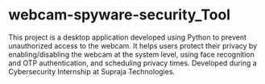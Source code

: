 # webcam-spyware-security_Tool
This project is a desktop application developed using Python to prevent unauthorized access to the webcam. It helps users protect their privacy by enabling/disabling the webcam at the system level, using face recognition and OTP authentication, and scheduling privacy times. Developed during a Cybersecurity Internship at Supraja Technologies.
